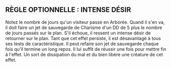 ## RÈGLE OPTIONNELLE : INTENSE DÉSIR


Notez le nombre de jours qu'un visiteur passe en Arborée.
Quand il s'en va, il doit faire un jet de sauvegarde de
Charisme d'un DD de 5 plus le nombre de jours passés sur
le plan. S'il échoue, il ressent un intense désir de retourner
sur le plan. Tant que cet effet persiste, il est désavantagé à
tous ses tests de caractéristique. Il peut refaire son jet de
sauvegarde chaque fois qu'il termine un long repos. Il lui
suffit de réussir une fois pour mettre fin à l'effet. Un sort de
dissipation du mal et du bien libère une créature de cet effet.
